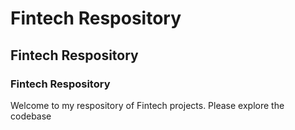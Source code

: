 # Fintech Respository
## Fintech Respository
### Fintech Respository
Welcome to my respository of Fintech projects. Please explore the codebase